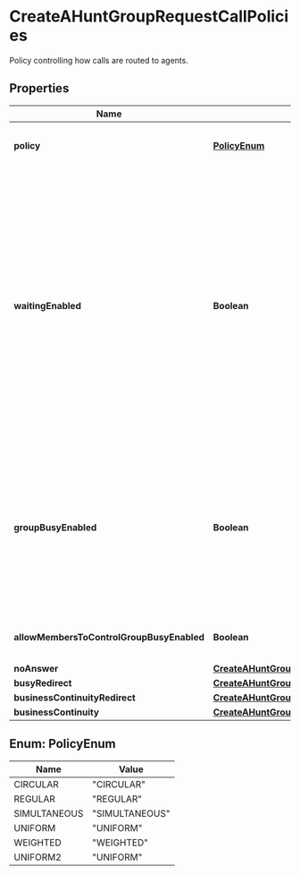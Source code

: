 <!--  Copyright 2025 Cisco Systems Inc.

Permission is hereby granted, free of charge, to any person obtaining a copy
of this software and associated documentation files (the "Software"), to deal
in the Software without restriction, including without limitation the rights
to use, copy, modify, merge, publish, distribute, sublicense, and/or sell
copies of the Software, and to permit persons to whom the Software is
furnished to do so, subject to the following conditions:

The above copyright notice and this permission notice shall be included in
all copies or substantial portions of the Software.

THE SOFTWARE IS PROVIDED "AS IS", WITHOUT WARRANTY OF ANY KIND, EXPRESS OR
IMPLIED, INCLUDING BUT NOT LIMITED TO THE WARRANTIES OF MERCHANTABILITY,
FITNESS FOR A PARTICULAR PURPOSE AND NONINFRINGEMENT. IN NO EVENT SHALL THE
AUTHORS OR COPYRIGHT HOLDERS BE LIABLE FOR ANY CLAIM, DAMAGES OR OTHER
LIABILITY, WHETHER IN AN ACTION OF CONTRACT, TORT OR OTHERWISE, ARISING FROM,
OUT OF OR IN CONNECTION WITH THE SOFTWARE OR THE USE OR OTHER DEALINGS IN
THE SOFTWARE.-->


# CreateAHuntGroupRequestCallPolicies

Policy controlling how calls are routed to agents.

## Properties

| Name | Type | Description | Notes |
|------------ | ------------- | ------------- | -------------|
|**policy** | [**PolicyEnum**](#PolicyEnum) | Call routing policy used to dispatch calls to agents. |  |
|**waitingEnabled** | **Boolean** | If &#x60;false&#x60;, then the option is treated as \&quot;Advance when busy\&quot;. The hunt group won&#39;t ring agents when they&#39;re on a call and advances to the next agent. If a hunt group agent has call waiting enabled and the call is advanced to them, the call waits until that hunt group agent isn&#39;t busy. |  [optional] |
|**groupBusyEnabled** | **Boolean** | If &#x60;true&#x60;, the hunt group busy status will be set to busy. All new calls will get busy treatment. If &#x60;busyRedirect&#x60; is enabled, the calls are routed to the destination specified in &#x60;busyRedirect&#x60;. |  [optional] |
|**allowMembersToControlGroupBusyEnabled** | **Boolean** | If true, agents can change the hunt group busy status. |  [optional] |
|**noAnswer** | [**CreateAHuntGroupRequestCallPoliciesNoAnswer**](CreateAHuntGroupRequestCallPoliciesNoAnswer.md) |  |  |
|**busyRedirect** | [**CreateAHuntGroupRequestCallPoliciesBusyRedirect**](CreateAHuntGroupRequestCallPoliciesBusyRedirect.md) |  |  [optional] |
|**businessContinuityRedirect** | [**CreateAHuntGroupRequestCallPoliciesBusinessContinuityRedirect**](CreateAHuntGroupRequestCallPoliciesBusinessContinuityRedirect.md) |  |  [optional] |
|**businessContinuity** | [**CreateAHuntGroupRequestCallPoliciesBusinessContinuity**](CreateAHuntGroupRequestCallPoliciesBusinessContinuity.md) |  |  |



## Enum: PolicyEnum

| Name | Value |
|---- | -----|
| CIRCULAR | &quot;CIRCULAR&quot; |
| REGULAR | &quot;REGULAR&quot; |
| SIMULTANEOUS | &quot;SIMULTANEOUS&quot; |
| UNIFORM | &quot;UNIFORM&quot; |
| WEIGHTED | &quot;WEIGHTED&quot; |
| UNIFORM2 | &quot;UNIFORM&quot; |



